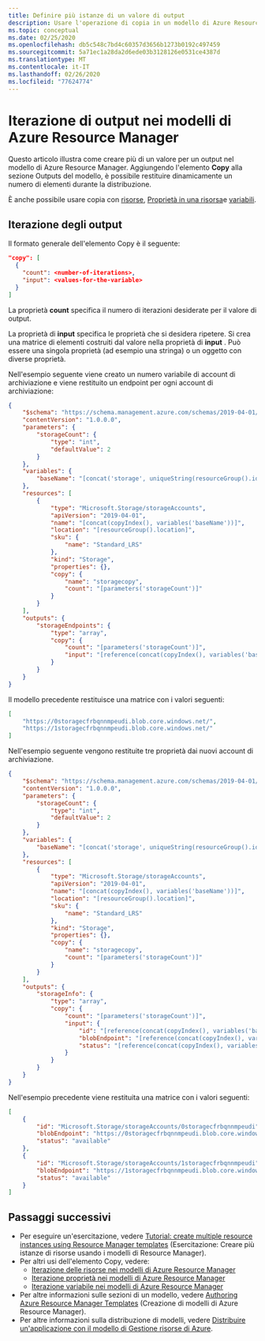 ```yaml
---
title: Definire più istanze di un valore di output
description: Usare l'operazione di copia in un modello di Azure Resource Manager per eseguire un'iterazione più volte quando si restituisce un valore da una distribuzione.
ms.topic: conceptual
ms.date: 02/25/2020
ms.openlocfilehash: db5c548c7bd4c60357d3656b1273b0192c497459
ms.sourcegitcommit: 5a71ec1a28da2d6ede03b3128126e0531ce4387d
ms.translationtype: MT
ms.contentlocale: it-IT
ms.lasthandoff: 02/26/2020
ms.locfileid: "77624774"
---
```

# <a name="output-iteration-in-azure-resource-manager-templates"></a>Iterazione di output nei modelli di Azure Resource Manager

Questo articolo illustra come creare più di un valore per un output nel modello di Azure Resource Manager. Aggiungendo l'elemento **Copy** alla sezione Outputs del modello, è possibile restituire dinamicamente un numero di elementi durante la distribuzione.

È anche possibile usare copia con [risorse](copy-resources.md), [Proprietà in una risorsa](copy-properties.md)e [variabili](copy-variables.md).

## <a name="outputs-iteration"></a>Iterazione degli output

Il formato generale dell'elemento Copy è il seguente:

```json
"copy": [
  {
    "count": <number-of-iterations>,
    "input": <values-for-the-variable>
  }
]
```

La proprietà **count** specifica il numero di iterazioni desiderate per il valore di output.

La proprietà di **input** specifica le proprietà che si desidera ripetere. Si crea una matrice di elementi costruiti dal valore nella proprietà di **input** . Può essere una singola proprietà (ad esempio una stringa) o un oggetto con diverse proprietà.

Nell'esempio seguente viene creato un numero variabile di account di archiviazione e viene restituito un endpoint per ogni account di archiviazione:

```json
{
    "$schema": "https://schema.management.azure.com/schemas/2019-04-01/deploymentTemplate.json#",
    "contentVersion": "1.0.0.0",
    "parameters": {
        "storageCount": {
            "type": "int",
            "defaultValue": 2
        }
    },
    "variables": {
        "baseName": "[concat('storage', uniqueString(resourceGroup().id))]"
    },
    "resources": [
        {
            "type": "Microsoft.Storage/storageAccounts",
            "apiVersion": "2019-04-01",
            "name": "[concat(copyIndex(), variables('baseName'))]",
            "location": "[resourceGroup().location]",
            "sku": {
                "name": "Standard_LRS"
            },
            "kind": "Storage",
            "properties": {},
            "copy": {
                "name": "storagecopy",
                "count": "[parameters('storageCount')]"
            }
        }
    ],
    "outputs": {
        "storageEndpoints": {
            "type": "array",
            "copy": {
                "count": "[parameters('storageCount')]",
                "input": "[reference(concat(copyIndex(), variables('baseName'))).primaryEndpoints.blob]"
            }
        }
    }
}
```

Il modello precedente restituisce una matrice con i valori seguenti:

```json
[
    "https://0storagecfrbqnnmpeudi.blob.core.windows.net/",
    "https://1storagecfrbqnnmpeudi.blob.core.windows.net/"
]
```

Nell'esempio seguente vengono restituite tre proprietà dai nuovi account di archiviazione.

```json
{
    "$schema": "https://schema.management.azure.com/schemas/2019-04-01/deploymentTemplate.json#",
    "contentVersion": "1.0.0.0",
    "parameters": {
        "storageCount": {
            "type": "int",
            "defaultValue": 2
        }
    },
    "variables": {
        "baseName": "[concat('storage', uniqueString(resourceGroup().id))]"
    },
    "resources": [
        {
            "type": "Microsoft.Storage/storageAccounts",
            "apiVersion": "2019-04-01",
            "name": "[concat(copyIndex(), variables('baseName'))]",
            "location": "[resourceGroup().location]",
            "sku": {
                "name": "Standard_LRS"
            },
            "kind": "Storage",
            "properties": {},
            "copy": {
                "name": "storagecopy",
                "count": "[parameters('storageCount')]"
            }
        }
    ],
    "outputs": {
        "storageInfo": {
            "type": "array",
            "copy": {
                "count": "[parameters('storageCount')]",
                "input": {
                    "id": "[reference(concat(copyIndex(), variables('baseName')), '2019-04-01', 'Full').resourceId]",
                    "blobEndpoint": "[reference(concat(copyIndex(), variables('baseName'))).primaryEndpoints.blob]",
                    "status": "[reference(concat(copyIndex(), variables('baseName'))).statusOfPrimary]"
                }
            }
        }
    }
}
```

Nell'esempio precedente viene restituita una matrice con i valori seguenti:

```json
[
    {
        "id": "Microsoft.Storage/storageAccounts/0storagecfrbqnnmpeudi",
        "blobEndpoint": "https://0storagecfrbqnnmpeudi.blob.core.windows.net/",
        "status": "available"
    },
    {
        "id": "Microsoft.Storage/storageAccounts/1storagecfrbqnnmpeudi",
        "blobEndpoint": "https://1storagecfrbqnnmpeudi.blob.core.windows.net/",
        "status": "available"
    }
]
```

## <a name="next-steps"></a>Passaggi successivi

* Per eseguire un'esercitazione, vedere [Tutorial: create multiple resource instances using Resource Manager templates](template-tutorial-create-multiple-instances.md) (Esercitazione: Creare più istanze di risorse usando i modelli di Resource Manager).
* Per altri usi dell'elemento Copy, vedere:
  * [Iterazione delle risorse nei modelli di Azure Resource Manager](copy-resources.md)
  * [Iterazione proprietà nei modelli di Azure Resource Manager](copy-properties.md)
  * [Iterazione variabile nei modelli di Azure Resource Manager](copy-variables.md)
* Per altre informazioni sulle sezioni di un modello, vedere [Authoring Azure Resource Manager Templates](template-syntax.md) (Creazione di modelli di Azure Resource Manager).
* Per altre informazioni sulla distribuzione di modelli, vedere [Distribuire un'applicazione con il modello di Gestione risorse di Azure](deploy-powershell.md).

